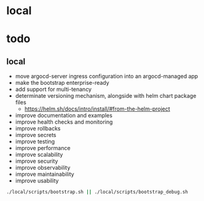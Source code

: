 # local

# todo

## local

-   move argocd-server ingress configuration into an argocd-managed app
-   make the bootstrap enterprise-ready
-   add support for multi-tenancy
-   determinate versioning mechanism, alongside with helm chart package files
    -   https://helm.sh/docs/intro/install/#from-the-helm-project
-   improve documentation and examples
-   improve health checks and monitoring
-   improve rollbacks
-   improve secrets
-   improve testing
-   improve performance
-   improve scalability
-   improve security
-   improve observability
-   improve maintainability
-   improve usability

```bash
./local/scripts/bootstrap.sh || ./local/scripts/bootstrap_debug.sh
```
